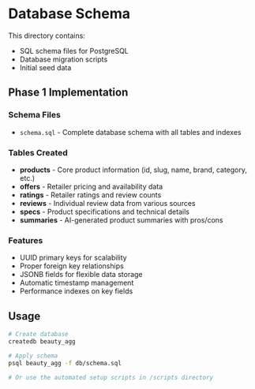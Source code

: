 # Database Schema

This directory contains:
- SQL schema files for PostgreSQL
- Database migration scripts
- Initial seed data

## Phase 1 Implementation

### Schema Files
- `schema.sql` - Complete database schema with all tables and indexes

### Tables Created
- **products** - Core product information (id, slug, name, brand, category, etc.)
- **offers** - Retailer pricing and availability data
- **ratings** - Retailer ratings and review counts
- **reviews** - Individual review data from various sources
- **specs** - Product specifications and technical details
- **summaries** - AI-generated product summaries with pros/cons

### Features
- UUID primary keys for scalability
- Proper foreign key relationships
- JSONB fields for flexible data storage
- Automatic timestamp management
- Performance indexes on key fields

## Usage

```bash
# Create database
createdb beauty_agg

# Apply schema
psql beauty_agg -f db/schema.sql

# Or use the automated setup scripts in /scripts directory
```
